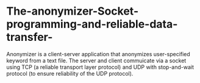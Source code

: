 # The-anonymizer-Socket-programming-and-reliable-data-transfer-
Anonymizer is a client-server application that anonymizes user-specified keyword from a text file. The server and client commuicate via a socket using  TCP (a reliable transport layer protocol) and UDP with stop-and-wait protocol (to ensure reliability of the UDP protocol).
